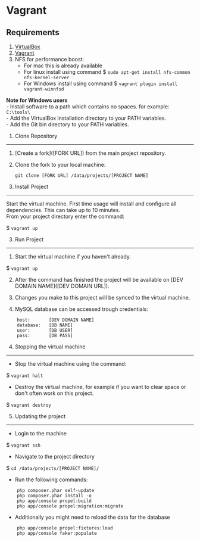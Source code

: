 Vagrant
=================================

Requirements
----------------------------------

1. [VirtualBox](https://www.virtualbox.org/wiki/Downloads)
2. [Vagrant](https://www.vagrantup.com/downloads)
3. NFS for performance boost:
    - For mac this is already available
    - For linux install using command $ `sudo apt-get install nfs-common nfs-kernel-server`
    - For Windows install using command $ `vagrant plugin install vagrant-winnfsd`

**Note for Windows users**
<br/>- Install software to a path which contains no spaces. for example: `C:\tools\`
<br/>- Add the VirtualBox installation directory to your PATH variables.
<br/>- Add the Git bin directory to your PATH variables.

1. Clone Repository
----------------------------------
1. [Create a fork]([FORK URL]) from the main project repository.
2. Clone the fork to your local machine:

    `git clone [FORK URL] /data/projects/[PROJECT NAME]`

2. Install Project
----------------------------------
Start the virtual machine. First time usage will install and configure all dependencies. This can take up to 10 minutes.
<br/>From your project directory enter the command:

$ `vagrant up`
    
3. Run Project
----------------------------------
1. Start the virtual machine if you haven't already.

$ `vagrant up`
    
2. After the command has finished the project will be available on [DEV DOMAIN NAME]([DEV DOMAIN URL]).

3. Changes you make to this project will be synced to the virtual machine.

4. MySQL database can be accessed trough credentials:

```
    host:       [DEV DOMAIN NAME]
    database:   [DB NAME]
    user:       [DB USER]
    pass:       [DB PASS]
```

4. Stopping the virtual machine
----------------------------------
- Stop the virtual machine using the command:

$ `vagrant halt`
    
- Destroy the virtual machine, for example if you want to clear space or don't often work on this project.

$ `vagrant destroy`

5. Updating the project
----------------------------------
- Login to the machine

$ `vagrant ssh`
    
- Navigate to the project directory

$ `cd /data/projects/[PROJECT NAME]/`

- Run the following commands:

```
    php composer.phar self-update
    php composer.phar install -o
    php app/console propel:build
    php app/console propel:migration:migrate
```

- Additionally you might need to reload the data for the database

```
    php app/console propel:fixtures:load
    php app/console faker:populate
```